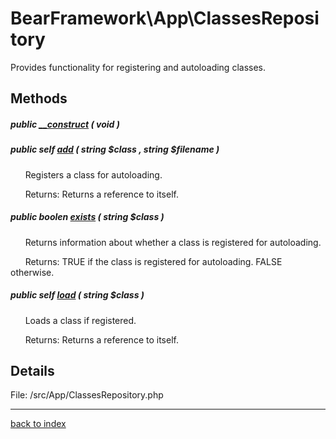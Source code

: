 # BearFramework\App\ClassesRepository

Provides functionality for registering and autoloading classes.

## Methods

##### public [__construct](bearframework.app.classesrepository.__construct.method.md) ( void )

##### public self [add](bearframework.app.classesrepository.add.method.md) ( string $class , string $filename )

&nbsp;&nbsp;&nbsp;&nbsp;&nbsp;&nbsp;Registers a class for autoloading.

&nbsp;&nbsp;&nbsp;&nbsp;&nbsp;&nbsp;Returns: Returns a reference to itself.

##### public boolen [exists](bearframework.app.classesrepository.exists.method.md) ( string $class )

&nbsp;&nbsp;&nbsp;&nbsp;&nbsp;&nbsp;Returns information about whether a class is registered for autoloading.

&nbsp;&nbsp;&nbsp;&nbsp;&nbsp;&nbsp;Returns: TRUE if the class is registered for autoloading. FALSE otherwise.

##### public self [load](bearframework.app.classesrepository.load.method.md) ( string $class )

&nbsp;&nbsp;&nbsp;&nbsp;&nbsp;&nbsp;Loads a class if registered.

&nbsp;&nbsp;&nbsp;&nbsp;&nbsp;&nbsp;Returns: Returns a reference to itself.

## Details

File: /src/App/ClassesRepository.php

---

[back to index](index.md)

